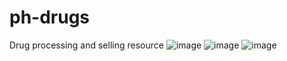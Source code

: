 # ph-drugs
Drug processing and selling resource
![image](https://user-images.githubusercontent.com/34254615/197245298-88635605-90b9-45b5-b151-c3a1b3b41c76.png)
![image](https://user-images.githubusercontent.com/34254615/197246506-ffecc58e-e5d2-4eb8-af4e-95c7cc0f24fe.png)
![image](https://user-images.githubusercontent.com/34254615/197246532-cc007491-e984-4639-a262-172a84d80b47.png)

